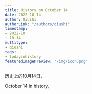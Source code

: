 ```yaml
---
title: History on October 14
date: 2022-10-14
author: Qiushi 
authorLink: "/authors/qiushi"
timestamp: 
- 2022-10
- 10-14
multitype: 
- qiushi
tags: 
- todayinhistory
featuredImagePreview: '/img/icon.png'
---
```









历史上的10月14日，

October 14 in history, 

<!--more-->


